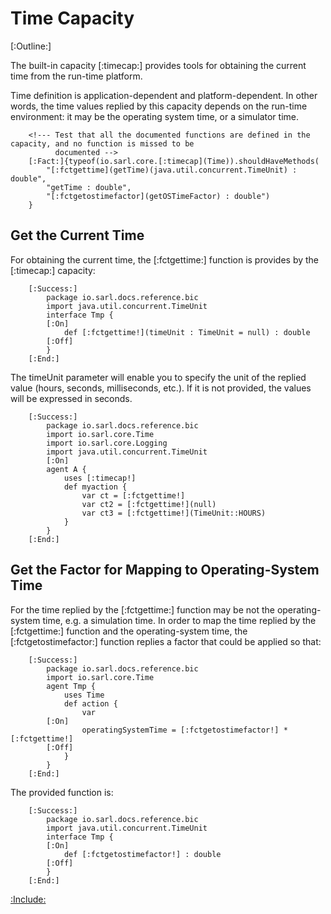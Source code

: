 # Time Capacity

[:Outline:]

The built-in capacity [:timecap:] provides tools for obtaining the current time from the run-time platform.

Time definition is application-dependent and platform-dependent. In other words,
the time values replied by this capacity depends on the run-time environment:
it may be the operating system time, or a simulator time.

		<!--- Test that all the documented functions are defined in the capacity, and no function is missed to be
		      documented --> 
		[:Fact:]{typeof(io.sarl.core.[:timecap](Time)).shouldHaveMethods(
			"[:fctgettime](getTime)(java.util.concurrent.TimeUnit) : double",
			"getTime : double",
			"[:fctgetostimefactor](getOSTimeFactor) : double")
		}


## Get the Current Time

For obtaining the current time, the [:fctgettime:] function is provides by the [:timecap:] capacity:

		[:Success:]
			package io.sarl.docs.reference.bic
			import java.util.concurrent.TimeUnit
			interface Tmp {
			[:On]
				def [:fctgettime!](timeUnit : TimeUnit = null) : double
			[:Off]
			}
		[:End:]


The timeUnit parameter will enable you to specify the unit of the replied
value (hours, seconds, milliseconds, etc.). If it is not provided,
the values will be expressed in seconds.

		[:Success:]
			package io.sarl.docs.reference.bic
			import io.sarl.core.Time
			import io.sarl.core.Logging
			import java.util.concurrent.TimeUnit
			[:On]
			agent A {
				uses [:timecap!]
				def myaction {
					var ct = [:fctgettime!]
					var ct2 = [:fctgettime!](null)
					var ct3 = [:fctgettime!](TimeUnit::HOURS)
				}
			}
		[:End:]


## Get the Factor for Mapping to Operating-System Time

For the time replied by the [:fctgettime:] function may be not the operating-system time, e.g. a simulation time.
In order to map the time replied by the [:fctgettime:] function and the operating-system time, the
[:fctgetostimefactor:] function replies a factor that could be applied so that:

		[:Success:]
			package io.sarl.docs.reference.bic
			import io.sarl.core.Time
			agent Tmp {
				uses Time
				def action {
					var
			[:On]
					operatingSystemTime = [:fctgetostimefactor!] * [:fctgettime!]
			[:Off]
				}
			}
		[:End:]

The provided function is:

		[:Success:]
			package io.sarl.docs.reference.bic
			import java.util.concurrent.TimeUnit
			interface Tmp {
			[:On]
				def [:fctgetostimefactor!] : double
			[:Off]
			}
		[:End:]



[:Include:](../../legal.inc)
